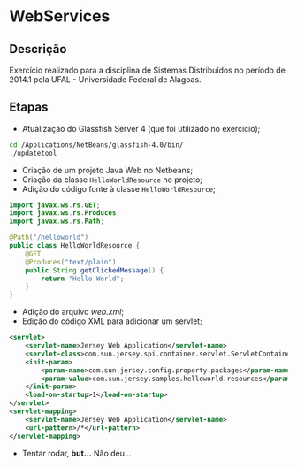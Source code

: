 WebServices
==

Descrição
--
Exercício realizado para a disciplina de Sistemas Distribuídos no período de 2014.1 pela UFAL - Universidade Federal de Alagoas.

Etapas
--
  - Atualização do Glassfish Server 4 (que foi utilizado no exercício);
```sh
cd /Applications/NetBeans/glassfish-4.0/bin/
./updatetool
```
  - Criação de um projeto Java Web no Netbeans;
  - Criação da classe `HelloWorldResource` no projeto;
  - Adição do código fonte à classe `HelloWorldResource`;
```java
import javax.ws.rs.GET;
import javax.ws.rs.Produces;
import javax.ws.rs.Path;

@Path("/helloworld")
public class HelloWorldResource {
    @GET
    @Produces("text/plain")
    public String getClichedMessage() {
        return "Hello World";
    }
}
```
  - Adição do arquivo *web.xml*;
  - Edição do código XML para adicionar um servlet;
```xml
<servlet>
    <servlet-name>Jersey Web Application</servlet-name>
    <servlet-class>com.sun.jersey.spi.container.servlet.ServletContainer</servlet-class>
    <init-param>
        <param-name>com.sun.jersey.config.property.packages</param-name>
        <param-value>com.sun.jersey.samples.helloworld.resources</param-value>
    </init-param>
    <load-on-startup>1</load-on-startup>
</servlet>
<servlet-mapping>
    <servlet-name>Jersey Web Application</servlet-name>
    <url-pattern>/*</url-pattern>
</servlet-mapping>
```
  - Tentar rodar, **but...** Não deu...

